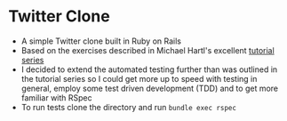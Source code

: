 # Twitter Clone

- A simple Twitter clone built in Ruby on Rails
- Based on the exercises described in Michael Hartl's excellent [tutorial series](https://www.learnenough.com/ruby-on-rails-6th-edition)
- I decided to extend the automated testing further than was outlined in the tutorial series so I could get more up to speed with testing in general, employ some test driven development (TDD) and to get more familiar with RSpec
- To run tests clone the directory and run `bundle exec rspec`
